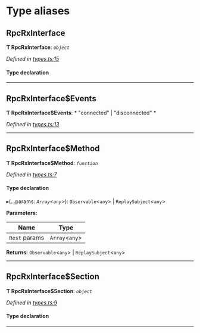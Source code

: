 

# Type aliases

<a id="rpcrxinterface"></a>

##  RpcRxInterface

**Ƭ RpcRxInterface**: *`object`*

*Defined in [types.ts:15](https://github.com/polkadot-js/api/blob/69b05c7/packages/rpc-rx/src/types.ts#L15)*

#### Type declaration

___
<a id="rpcrxinterface_events"></a>

##  RpcRxInterface$Events

**Ƭ RpcRxInterface$Events**: * "connected" &#124; "disconnected"
*

*Defined in [types.ts:13](https://github.com/polkadot-js/api/blob/69b05c7/packages/rpc-rx/src/types.ts#L13)*

___
<a id="rpcrxinterface_method"></a>

##  RpcRxInterface$Method

**Ƭ RpcRxInterface$Method**: *`function`*

*Defined in [types.ts:7](https://github.com/polkadot-js/api/blob/69b05c7/packages/rpc-rx/src/types.ts#L7)*

#### Type declaration
▸(...params: *`Array`<`any`>*):  `Observable`<`any`> &#124; `ReplaySubject`<`any`>

**Parameters:**

| Name | Type |
| ------ | ------ |
| `Rest` params | `Array`<`any`> |

**Returns:**  `Observable`<`any`> &#124; `ReplaySubject`<`any`>

___
<a id="rpcrxinterface_section"></a>

##  RpcRxInterface$Section

**Ƭ RpcRxInterface$Section**: *`object`*

*Defined in [types.ts:9](https://github.com/polkadot-js/api/blob/69b05c7/packages/rpc-rx/src/types.ts#L9)*

#### Type declaration

[index: `string`]: [RpcRxInterface$Method](_types_.md#rpcrxinterface_method)

___

